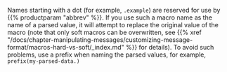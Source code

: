 ---
---
<!-- DISCLAIMER: This file is based on the syslog-ng Open Source Edition documentation https://github.com/balabit/syslog-ng-ose-guides/commit/2f4a52ee61d1ea9ad27cb4f3168b95408fddfdf2 and is used under the terms of The syslog-ng Open Source Edition Documentation License. The file has been modified by Axoflow. -->
Names starting with a dot (for example, `.example`) are reserved for use by {{% productparam "abbrev" %}}. If you use such a macro name as the name of a parsed value, it will attempt to replace the original value of the macro (note that only soft macros can be overwritten, see {{% xref "/docs/chapter-manipulating-messages/customizing-message-format/macros-hard-vs-soft/_index.md" %}} for details). To avoid such problems, use a prefix when naming the parsed values, for example, `prefix(my-parsed-data.)`
